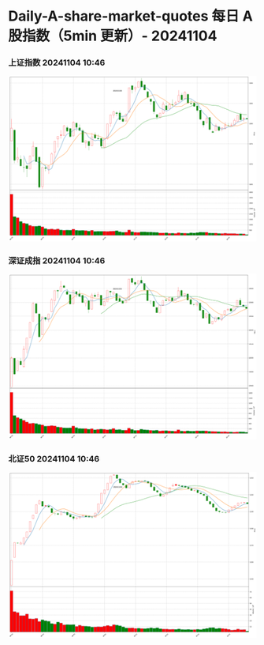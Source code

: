 
# Daily-A-share-market-quotes 每日 A 股指数（5min 更新）- 20241104

### 上证指数 20241104 10:46
![](./fig/2024/11/20241104-sh000001.png)

### 深证成指 20241104 10:46
![](./fig/2024/11/20241104-sz399001.png)

### 北证50 20241104 10:46
![](./fig/2024/11/20241104-bj899050.png)
